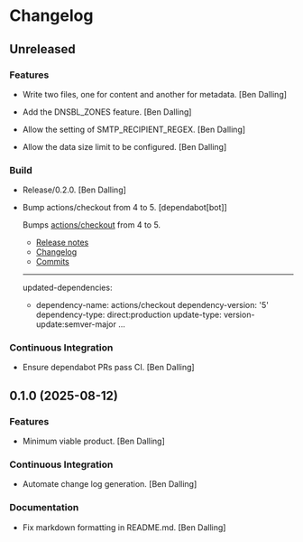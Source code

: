 # Changelog


## Unreleased

### Features

* Write two files, one for content and another for metadata. [Ben Dalling]

* Add the DNSBL_ZONES feature. [Ben Dalling]

* Allow the setting of SMTP_RECIPIENT_REGEX. [Ben Dalling]

* Allow the data size limit to be configured. [Ben Dalling]

### Build

* Release/0.2.0. [Ben Dalling]

* Bump actions/checkout from 4 to 5. [dependabot[bot]]

  Bumps [actions/checkout](https://github.com/actions/checkout) from 4 to 5.
  - [Release notes](https://github.com/actions/checkout/releases)
  - [Changelog](https://github.com/actions/checkout/blob/main/CHANGELOG.md)
  - [Commits](https://github.com/actions/checkout/compare/v4...v5)

  ---
  updated-dependencies:
  - dependency-name: actions/checkout
    dependency-version: '5'
    dependency-type: direct:production
    update-type: version-update:semver-major
  ...

### Continuous Integration

* Ensure dependabot PRs pass CI. [Ben Dalling]


## 0.1.0 (2025-08-12)

### Features

* Minimum viable product. [Ben Dalling]

### Continuous Integration

* Automate change log generation. [Ben Dalling]

### Documentation

* Fix markdown formatting in README.md. [Ben Dalling]


